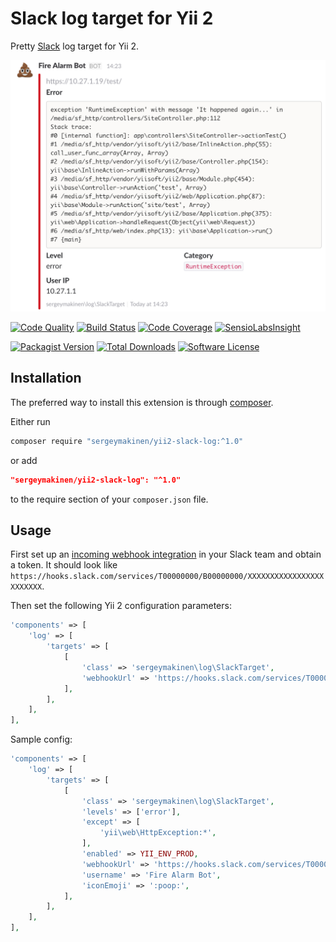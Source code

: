 # Slack log target for Yii 2

Pretty [Slack](https://slack.com) log target for Yii 2.

![Screenshot](docs/README.png)

[![Code Quality](https://img.shields.io/scrutinizer/g/sergeymakinen/yii2-slack-log.svg?style=flat-square)](https://scrutinizer-ci.com/g/sergeymakinen/yii2-slack-log) [![Build Status](https://img.shields.io/travis/sergeymakinen/yii2-slack-log.svg?style=flat-square)](https://travis-ci.org/sergeymakinen/yii2-slack-log) [![Code Coverage](https://img.shields.io/codecov/c/github/sergeymakinen/yii2-slack-log.svg?style=flat-square)](https://codecov.io/gh/sergeymakinen/yii2-slack-log) [![SensioLabsInsight](https://img.shields.io/sensiolabs/i/ba92b44d-afd3-463d-9d61-95ac316537af.svg?style=flat-square)](https://insight.sensiolabs.com/projects/ba92b44d-afd3-463d-9d61-95ac316537af)

[![Packagist Version](https://img.shields.io/packagist/v/sergeymakinen/yii2-slack-log.svg?style=flat-square)](https://packagist.org/packages/sergeymakinen/yii2-slack-log) [![Total Downloads](https://img.shields.io/packagist/dt/sergeymakinen/yii2-slack-log.svg?style=flat-square)](https://packagist.org/packages/sergeymakinen/yii2-slack-log) [![Software License](https://img.shields.io/badge/license-MIT-brightgreen.svg?style=flat-square)](LICENSE)

## Installation

The preferred way to install this extension is through [composer](https://getcomposer.org/download/).

Either run

```bash
composer require "sergeymakinen/yii2-slack-log:^1.0"
```

or add

```json
"sergeymakinen/yii2-slack-log": "^1.0"
```

to the require section of your `composer.json` file.

## Usage

First set up an [incoming webhook integration](https://my.slack.com/services/new/incoming-webhook/) in your Slack team and obtain a token. It should look like `https://hooks.slack.com/services/T00000000/B00000000/XXXXXXXXXXXXXXXXXXXXXXXX`.

Then set the following Yii 2 configuration parameters:

```php
'components' => [
    'log' => [
        'targets' => [
            [
                'class' => 'sergeymakinen\log\SlackTarget',
                'webhookUrl' => 'https://hooks.slack.com/services/T00000000/B00000000/XXXXXXXXXXXXXXXXXXXXXXXX',
            ],
        ],
    ],
],
```

Sample config:

```php
'components' => [
    'log' => [
        'targets' => [
            [
                'class' => 'sergeymakinen\log\SlackTarget',
                'levels' => ['error'],
                'except' => [
                    'yii\web\HttpException:*',
                ],
                'enabled' => YII_ENV_PROD,
                'webhookUrl' => 'https://hooks.slack.com/services/T00000000/B00000000/XXXXXXXXXXXXXXXXXXXXXXXX',
                'username' => 'Fire Alarm Bot',
                'iconEmoji' => ':poop:',
            ],
        ],
    ],
],
```
